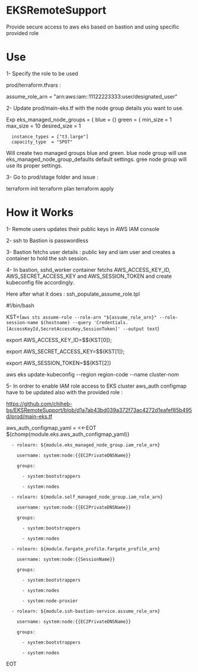 # EKSRemoteSupport
Provide secure access to aws eks based on bastion and using specific provided role

# Use 

1- Specify the role to be used 

prod/terraform.tfvars :

assume_role_arn = "arn:aws:iam::11122223333:user/designated_user"

2- Update prod/main-eks.tf with the node group details you want to use.

Exp 
  eks_managed_node_groups = {
    blue = {}
    green = {
      min_size     = 1
      max_size     = 10
      desired_size = 1

      instance_types = ["t3.large"]
      capacity_type  = "SPOT"

Will create two managed groups blue and green.
blue node group will use eks_managed_node_group_defaults  default settings.
gree node group will use its proper settings.

3- Go to prod/stage folder and issue :

terraform init 
terraform plan 
terraform apply 

# How it Works

1- Remote users updates their public keys in AWS IAM console

2- ssh to Bastion is passwordless

3- Bastion fetchs user details : public key and iam user and creates a container to hold the ssh session.

4- In bastion,  sshd_worker container fetchs  AWS_ACCESS_KEY_ID, AWS_SECRET_ACCESS_KEY and AWS_SESSION_TOKEN and create kubeconfig file accordingly.

Here after what it does :
ssh_populate_assume_role.tpl

#!/bin/bash

KST=(`aws sts assume-role --role-arn "${assume_role_arn}" --role-session-name $(hostname) --query 'Credentials.[AccessKeyId,SecretAccessKey,SessionToken]' --output text`)

export AWS_ACCESS_KEY_ID=$${KST[0]}; 

export AWS_SECRET_ACCESS_KEY=$${KST[1]};

export AWS_SESSION_TOKEN=$${KST[2]}

aws eks update-kubeconfig --region region-code --name cluster-nom

5- In ordrer to enable IAM role access to EKS cluster aws_auth configmap have to be updated also with the provided role :

https://github.com/chiheb-bs/EKSRemoteSupport/blob/d1a7ab43bd039a372f73ac4272d1eafef85b495d/prod/main-eks.tf

  aws_auth_configmap_yaml = <<-EOT
  ${chomp(module.eks.aws_auth_configmap_yaml)}
  
      - rolearn: ${module.eks_managed_node_group.iam_role_arn}
      
        username: system:node:{{EC2PrivateDNSName}}
        
        groups:
        
          - system:bootstrappers
          
          - system:nodes
          
      - rolearn: ${module.self_managed_node_group.iam_role_arn}
      
        username: system:node:{{EC2PrivateDNSName}}
        
        groups:
        
          - system:bootstrappers
          
          - system:nodes
          
      - rolearn: ${module.fargate_profile.fargate_profile_arn}
      
        username: system:node:{{SessionName}}
        
        groups:
        
          - system:bootstrappers
          
          - system:nodes
          
          - system:node-proxier
          
      - rolearn: ${module.ssh-bastion-service.assume_role_arn}
      
        username: system:node:{{EC2PrivateDNSName}}
        
        groups:
        
          - system:bootstrappers
          
          - system:nodes
          
  EOT





